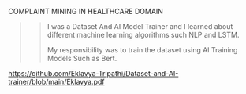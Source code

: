 COMPLAINT MINING IN HEALTHCARE DOMAIN 
>> I was a Dataset And AI Model Trainer and I learned about different machine learning algorithms such NLP
   and LSTM.
>> 
>> My responsibility was to train the dataset using AI Training Models Such as Bert.

https://github.com/Eklavya-Tripathi/Dataset-and-AI-trainer/blob/main/Eklavya.pdf
